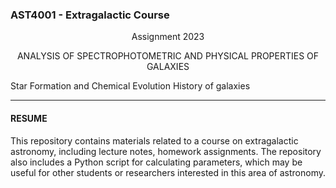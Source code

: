 ### AST4001 - Extragalactic Course

<center>Assignment 2023<br>

ANALYSIS OF SPECTROPHOTOMETRIC AND PHYSICAL PROPERTIES OF GALAXIES<br></center>

Star Formation and Chemical Evolution History of galaxies

<hr>

#### <b>RESUME</b>

This repository contains materials related to a course on extragalactic
astronomy, including lecture notes, homework assignments. The repository also
includes a Python script for calculating parameters, which may be useful for
other students or researchers interested in this area of astronomy.

